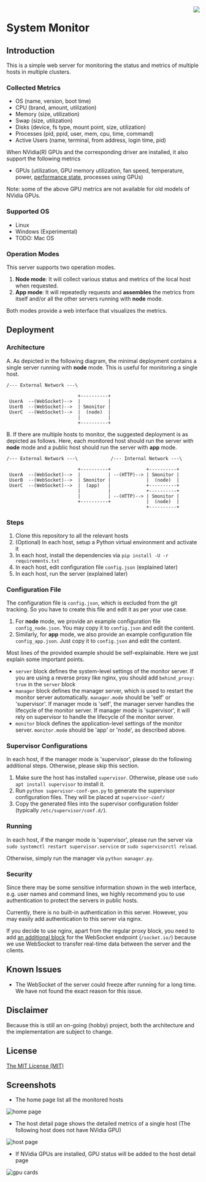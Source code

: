 <img align="right" src="static/image/logo-64.png"/>

# System Monitor

## Introduction

This is a simple web server for monitoring the status and metrics of multiple hosts in multiple clusters.

### Collected Metrics

* OS (name, version, boot time)
* CPU (brand, amount, utilization)
* Memory (size, utilization)
* Swap (size, utilization)
* Disks (device, fs type, mount point, size, utilization)
* Processes (pid, ppid, user, mem, cpu, time, command)
* Active Users (name, terminal, from address, login time, pid) 

When NVidia(R) GPUs and the corresponding driver are installed, it also support the following metrics

* GPUs (utilization, GPU memory utilization, fan speed, temperature, power, [performance state](https://docs.nvidia.com/deploy/nvml-api/group__nvmlDeviceEnumvs.html#group__nvmlDeviceEnumvs_1g9de0cdfc67dfc2704b86344a7d5dc4fb), processes using GPUs)

Note: some of the above GPU metrics are not available for old models of NVidia GPUs.

### Supported OS

- Linux
- Windows (Experimental)
- TODO: Mac OS

### Operation Modes

This server supports two operation modes.

1. **Node mode**: It will collect various status and metrics of the local host when requested.
2. **App mode**: It will repeatedly requests and **assembles** the metrics from itself and/or all the other servers running with **node** mode.

Both modes provide a web interface that visualizes the metrics.

## Deployment

### Architecture

A. As depicted in the following diagram, the minimal deployment contains a single server running with **node** mode. This is useful for monitoring a single host. 

```
/--- External Network ---\            

                          +----------+
 UserA  --(WebSocket)-->  |          |
 UserB  --(WebSocket)-->  | Smonitor |
 UserC  --(WebSocket)-->  |  (node)  |
                          |          |
                          +----------+                  
```

B. If there are multiple hosts to monitor, the suggested deployment is as depicted as follows. Here, each monitored host should run the server with **node** mode and a public host should run the server with **app** mode.     


```
/--- External Network ---\            /--- Internal Network ---\

                          +----------+             +----------+
 UserA  --(WebSocket)-->  |          | --(HTTP)--> | Smonitor |
 UserB  --(WebSocket)-->  | Smonitor |             |  (node)  |
 UserC  --(WebSocket)-->  |  (app)   |             +----------+
                          |          |             +----------+
                          |          | --(HTTP)--> | Smonitor |
                          +----------+             |  (node)  |
                                                   +----------+                  
```

### Steps

1. Clone this repository to all the relevant hosts  
2. (Optional) In each host, setup a Python virtual environment and activate it
3. In each host, install the dependencies via `pip install -U -r requirements.txt`
4. In each host, edit configuration file `config.json` (explained later)
5. In each host, run the server (explained later)

### Configuration File

The configuration file is `config.json`, which is excluded from the git tracking. So you have to create this file and edit it as per your use case.

1. For **node** mode, we provide an example configuration file `config_node.json`. You may copy it to `config.json` and edit the content.
2. Similarly, for **app** mode, we also provide an example configuration file `config_app.json`. Just copy it to `config.json` and edit the content.

Most lines of the provided example should be self-explainable. Here we just explain some important points.

* `server` block defines the system-level settings of the monitor server. If you are using a reverse proxy like nginx, you should add `behind_proxy: true` in the `server` block
* `manager` block defines the manager server, which is used to restart the monitor server automatically. `manager.mode` should be 'self' or 'supervisor'. If manager mode is 'self', the manager server handles the lifecycle of the monitor server. If manager mode is 'supervisor', it will rely on supervisor to handle the lifecycle of the monitor server.
* `monitor` block defines the application-level settings of the monitor server. `monitor.mode` should be 'app' or 'node', as described above.

### Supervisor Configurations

In each host, if the manager mode is 'supervisor', please do the following additional steps. Otherwise, please skip this section.

1. Make sure the host has installed `supervisor`. Otherwise, please use `sudo apt install supervisor` to install it. 
2. Run `python supervisor-conf-gen.py` to generate the supervisor configuration files. They will be placed at `supervisor-conf/`
3. Copy the generated files into the supervisor configuration folder (typically `/etc/supervisor/conf.d/`).

### Running

In each host, if the manger mode is 'supervisor', please run the server via `sudo systemctl restart supervisor.service` or `sudo supervisorctl reload`.

Otherwise, simply run the manager via `python manager.py`.

### Security

Since there may be some sensitive information shown in the web interface, e.g. user names and command lines, we highly recommend you to use authentication to protect the servers in public hosts.  

Currently, there is no built-in authentication in this server. However, you may easily add authentication to this server via nginx.

If you decide to use nginx, apart from the regular proxy block, you need to add [an additional block](https://www.nginx.com/blog/websocket-nginx/) for the WebSocket endpoint (`/socket.io/`) because we use WebSocket to transfer real-time data between the server and the clients. 

## Known Issues

- The WebSocket of the server could freeze after running for a long time. We have not found the exact reason for this issue.  

## Disclaimer

Because this is still an on-going (hobby) project, both the architecture and the implementation are subject to change.

## License

[The MIT License (MIT)](LICENSE.md)

## Screenshots

- The home page list all the monitored hosts

![home page](screenshots/home.png)

- The host detail page shows the detailed metrics of a single host (The following host does not have NVidia GPU) 

![host page](screenshots/host.png)

- If NVidia GPUs are installed, GPU status will be added to the host detail page

![gpu cards](screenshots/gpu.png)

